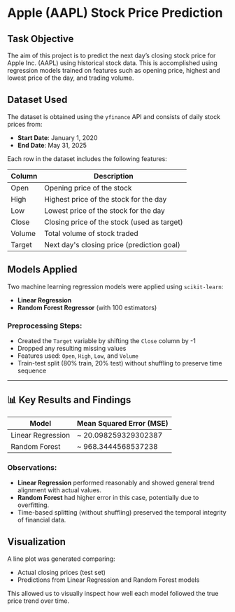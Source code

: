 # Apple (AAPL) Stock Price Prediction

## Task Objective

The aim of this project is to predict the next day’s closing stock price for Apple Inc. (AAPL) using historical stock data. This is accomplished using regression models trained on features such as opening price, highest and lowest price of the day, and trading volume.


## Dataset Used

The dataset is obtained using the `yfinance` API and consists of daily stock prices from:

- **Start Date**: January 1, 2020  
- **End Date**: May 31, 2025  

Each row in the dataset includes the following features:

| Column     | Description                              |
|------------|------------------------------------------|
| Open       | Opening price of the stock               |
| High       | Highest price of the stock for the day   |
| Low        | Lowest price of the stock for the day    |
| Close      | Closing price of the stock (used as target) |
| Volume     | Total volume of stock traded             |
| Target     | Next day's closing price (prediction goal) |


## Models Applied

Two machine learning regression models were applied using `scikit-learn`:

- **Linear Regression**
- **Random Forest Regressor** (with 100 estimators)

### Preprocessing Steps:
- Created the `Target` variable by shifting the `Close` column by -1
- Dropped any resulting missing values
- Features used: `Open`, `High`, `Low`, and `Volume`
- Train-test split (80% train, 20% test) without shuffling to preserve time sequence

---

## 📊 Key Results and Findings

| Model               | Mean Squared Error (MSE) |
|---------------------|--------------------------|
| Linear Regression   | ~ 20.098259329302387   |
| Random Forest       | ~ 968.3444568537238   |


### Observations:
- **Linear Regression** performed reasonably and showed general trend alignment with actual values.
- **Random Forest** had higher error in this case, potentially due to overfitting.
- Time-based splitting (without shuffling) preserved the temporal integrity of financial data.

## Visualization

A line plot was generated comparing:

- Actual closing prices (test set)
- Predictions from Linear Regression and Random Forest models

This allowed us to visually inspect how well each model followed the true price trend over time.
